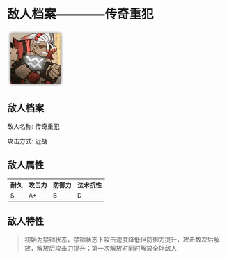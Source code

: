 # 敌人档案————传奇重犯

![传奇重犯](./eneIcons/传奇重犯.png)

## 敌人档案

敌人名称: 传奇重犯

攻击方式: 近战

## 敌人属性

| 耐久      | 攻击力  | 防御力 | 法术抗性 |
|---------|------|-----|------|
| S | A+ | B | D |

## 敌人特性
> 初始为禁锢状态，禁锢状态下攻击速度降低但防御力提升，攻击数次后解放，解放后攻击力提升；第一次解放时同时解放全场敌人
